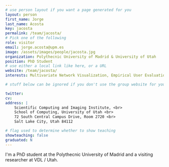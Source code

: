 ```yaml
---
# use person layout if you want a page generated for you
layout: person
first_name: Jorge
last_name: Acosta
key: jacosta
permalink: /team/jacosta/
# Pick one of the following
role: visitor
email: jorge.acosta@upm.es
image: /assets/images/people/jacosta.jpg
organization: Polythecnic University of Madrid & University of Utah 
position: PhD Student
# use either a local link like here, or a URL
website: /team/jacosta/
interests: Multivariate Network Visualization, Empirical User Evaluation, Neuroscience Data Visualization 

# stuff below can be ignored if you don't use the group website for your private website

twitter: 
cv: 
address: |
    Scientific Computing and Imaging Institute, <br>
    School of Computing, University of Utah <br>
    72 South Central Campus Drive, Room 2720 <br>
    Salt Lake City, Utah 84112

# flag used to determine whether to show teaching
showteaching: false
graduated: N
---
```


I'm a PhD student at the Polythecnic University of Madrid and a visiting researcher at VDL / Utah.

